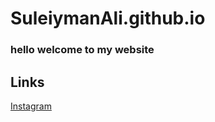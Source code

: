 # SuleiymanAli.github.io
### hello welcome to my website 


## Links

[Instagram](https://www.instagram.com/a_suleiyman/)
